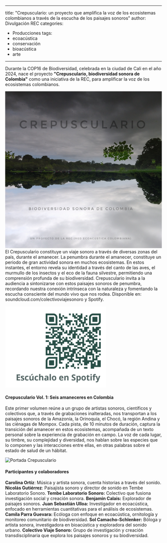 
---
title: "Crepusculario: un proyecto que amplifica la voz de los ecosistemas colombianos a través de la escucha de los paisajes sonoros"
author: Divulgación REC
categories:
  - Producciones
tags:
  - ecoacústica
  - conservación
  - bioacústica
  - arte
---

Durante la COP16 de Biodiversidad, celebrada en la ciudad de Cali en el año 2024, nace el proyecto **"Crepusculario, biodiversidad sonora de Colombia"** como una iniciativa de la REC, para amplificar la voz de los ecosistemas colombianos. 

![Portada Crepusculario](/assets/images/portada_crepusculario.jpeg)
El Crepusculario constituye un viaje sonoro a través de diversas zonas del país, durante el amanecer. La penumbra durante el amanecer, constituye un periodo de gran actividad sonora en muchos ecosistemas. En estos instantes, el entorno revela su identidad a través del canto de las aves, el murmullo de los insectos y el eco de la fauna silvestre, permitiendo una comprensión profunda de su biodiversidad. Crepusculario invita a la audiencia a sintonizarse con estos paisajes sonoros de penumbra, recordando nuestra conexión intrínseca con la naturaleza y fomentando la escucha consciente del mundo vivo que nos rodea. Disponible en: soundcloud.com/colectivoviajesonoro y Spotify.

![Crepusculario Spotify](/assets/images/qr_crepusculario.jpg)


#### **Crepusculario Vol. 1: Seis amaneceres en Colombia**
Este primer volumen reúne a un grupo de artistas sonoros, científicos y colectivos que, a través de grabaciones inalteradas, nos transportan a los paisajes sonoros de la Amazonía, la Orinoquía, el Chocó, la región Andina y las ciénagas de Mompox. Cada pista, de 10 minutos de duración, captura la transición del amanecer en estos ecosistemas, acompañada de un texto personal sobre la experiencia de grabación en campo. La voz de cada lugar, su timbre, su complejidad y diversidad, nos hablan sobre las especies que lo componen y las interacciones entre ellas, en otras palabras sobre el estado de salud de un hábitat.

![Portada Crepusculario](/assets/images/paisajes_amanecer_crepusculario.jpg)

#### **Participantes y colaboradores**
**Carolina Ortíz**: Música y artista sonora, cuenta historias a través del sonido.
**Nicolás Gutiérrez**: Paisajista sonoro y director de sonido en Tembe Laboratorio Sonoro.
**Tembe Laboratorio Sonoro:** Colectivo que fusiona investigación social y creación sonora.
**Benjamin Calais:** Explorador de paisajes sonoros.
**Juan Sebastián Ulloa:** Investigador en ecoacústica, enfocado en herramientas cuantitativas para el análisis de ecosistemas.
**Camila Parra Guevara:** Ecóloga con enfoque en ecoacústica, ornitología y monitoreo comunitario de biodiversidad.
**Sol Camacho-Schlenker:** Bóloga y artista sonora, investigadora en bioacústica y exploradora del sonido urbano.
**Colectivo Viaje Sonoro:** Grupo de investigación y creación transdisciplinaria que explora los paisajes sonoros y su biodiversidad.
